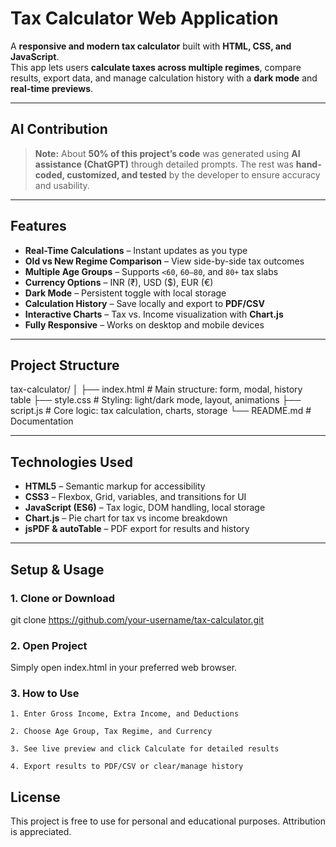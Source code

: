 # Tax Calculator Web Application

A **responsive and modern tax calculator** built with **HTML, CSS, and JavaScript**.  
This app lets users **calculate taxes across multiple regimes**, compare results, export data, and manage calculation history with a **dark mode** and **real-time previews**.

---

## AI Contribution

> **Note:** About **50% of this project’s code** was generated using **AI assistance (ChatGPT)** through detailed prompts. The rest was **hand-coded, customized, and tested** by the developer to ensure accuracy and usability.

---

## Features

- **Real-Time Calculations** – Instant updates as you type  
- **Old vs New Regime Comparison** – View side-by-side tax outcomes  
- **Multiple Age Groups** – Supports `<60`, `60–80`, and `80+` tax slabs  
- **Currency Options** – INR (₹), USD ($), EUR (€)  
- **Dark Mode** – Persistent toggle with local storage  
- **Calculation History** – Save locally and export to **PDF/CSV**  
- **Interactive Charts** – Tax vs. Income visualization with **Chart.js**  
- **Fully Responsive** – Works on desktop and mobile devices  

---

## Project Structure

tax-calculator/
│
├── index.html # Main structure: form, modal, history table
├── style.css # Styling: light/dark mode, layout, animations
├── script.js # Core logic: tax calculation, charts, storage
└── README.md # Documentation


---

## Technologies Used

- **HTML5** – Semantic markup for accessibility  
- **CSS3** – Flexbox, Grid, variables, and transitions for UI  
- **JavaScript (ES6)** – Tax logic, DOM handling, local storage  
- **Chart.js** – Pie chart for tax vs income breakdown  
- **jsPDF & autoTable** – PDF export for results and history  

---

## Setup & Usage

### 1. Clone or Download

git clone https://github.com/your-username/tax-calculator.git


### 2. Open Project
Simply open index.html in your preferred web browser.

### 3. How to Use
    1. Enter Gross Income, Extra Income, and Deductions

    2. Choose Age Group, Tax Regime, and Currency

    3. See live preview and click Calculate for detailed results

    4. Export results to PDF/CSV or clear/manage history
    

## License
This project is free to use for personal and educational purposes. Attribution is appreciated.